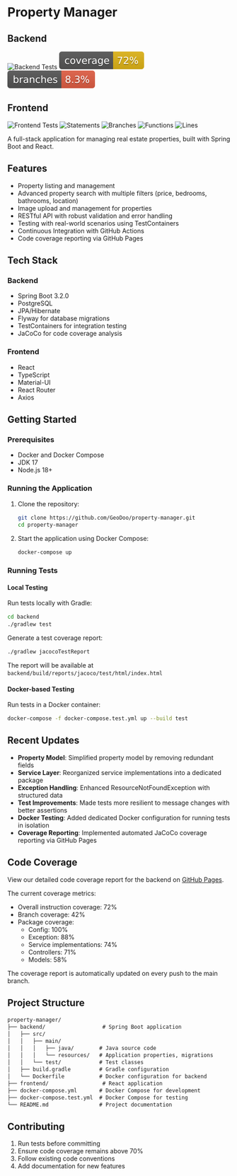 # Property Manager

## Backend
![Backend Tests](https://github.com/GeoDoo/property-manager/actions/workflows/backend.yml/badge.svg)
![Backend Coverage](https://github.com/GeoDoo/property-manager/blob/main/.github/badges/jacoco.svg)
![Backend Branches](https://github.com/GeoDoo/property-manager/blob/main/.github/badges/branches.svg)

## Frontend
![Frontend Tests](https://github.com/GeoDoo/property-manager/actions/workflows/frontend.yml/badge.svg)
![Statements](https://raw.githubusercontent.com/GeoDoo/property-manager/main/.github/badges/coverage-statements.svg)
![Branches](https://raw.githubusercontent.com/GeoDoo/property-manager/main/.github/badges/coverage-branches.svg)
![Functions](https://raw.githubusercontent.com/GeoDoo/property-manager/main/.github/badges/coverage-functions.svg)
![Lines](https://raw.githubusercontent.com/GeoDoo/property-manager/main/.github/badges/coverage-lines.svg)

A full-stack application for managing real estate properties, built with Spring Boot and React.

## Features

- Property listing and management
- Advanced property search with multiple filters (price, bedrooms, bathrooms, location)
- Image upload and management for properties
- RESTful API with robust validation and error handling
- Testing with real-world scenarios using TestContainers
- Continuous Integration with GitHub Actions
- Code coverage reporting via GitHub Pages

## Tech Stack

### Backend
- Spring Boot 3.2.0
- PostgreSQL
- JPA/Hibernate
- Flyway for database migrations
- TestContainers for integration testing
- JaCoCo for code coverage analysis

### Frontend
- React
- TypeScript
- Material-UI
- React Router
- Axios

## Getting Started

### Prerequisites

- Docker and Docker Compose
- JDK 17
- Node.js 18+

### Running the Application

1. Clone the repository:
   ```bash
   git clone https://github.com/GeoDoo/property-manager.git
   cd property-manager
   ```

2. Start the application using Docker Compose:
   ```bash
   docker-compose up
   ```

### Running Tests

#### Local Testing

Run tests locally with Gradle:

```bash
cd backend
./gradlew test
```

Generate a test coverage report:

```bash
./gradlew jacocoTestReport
```

The report will be available at `backend/build/reports/jacoco/test/html/index.html`

#### Docker-based Testing

Run tests in a Docker container:

```bash
docker-compose -f docker-compose.test.yml up --build test
```

## Recent Updates

- **Property Model**: Simplified property model by removing redundant fields
- **Service Layer**: Reorganized service implementations into a dedicated package
- **Exception Handling**: Enhanced ResourceNotFoundException with structured data
- **Test Improvements**: Made tests more resilient to message changes with better assertions
- **Docker Testing**: Added dedicated Docker configuration for running tests in isolation
- **Coverage Reporting**: Implemented automated JaCoCo coverage reporting via GitHub Pages

## Code Coverage

View our detailed code coverage report for the backend on [GitHub Pages](https://geodoo.github.io/property-manager/).

The current coverage metrics:
- Overall instruction coverage: 72%
- Branch coverage: 42%
- Package coverage:
  - Config: 100%
  - Exception: 88%
  - Service implementations: 74%
  - Controllers: 71%
  - Models: 58%

The coverage report is automatically updated on every push to the main branch.

## Project Structure

```
property-manager/
├── backend/                  # Spring Boot application
│   ├── src/
│   │   ├── main/
│   │   │   ├── java/        # Java source code
│   │   │   └── resources/   # Application properties, migrations
│   │   └── test/            # Test classes
│   ├── build.gradle         # Gradle configuration
│   └── Dockerfile           # Docker configuration for backend
├── frontend/                 # React application
├── docker-compose.yml       # Docker Compose for development
├── docker-compose.test.yml  # Docker Compose for testing
└── README.md                # Project documentation
```

## Contributing

1. Run tests before committing
2. Ensure code coverage remains above 70%
3. Follow existing code conventions
4. Add documentation for new features
